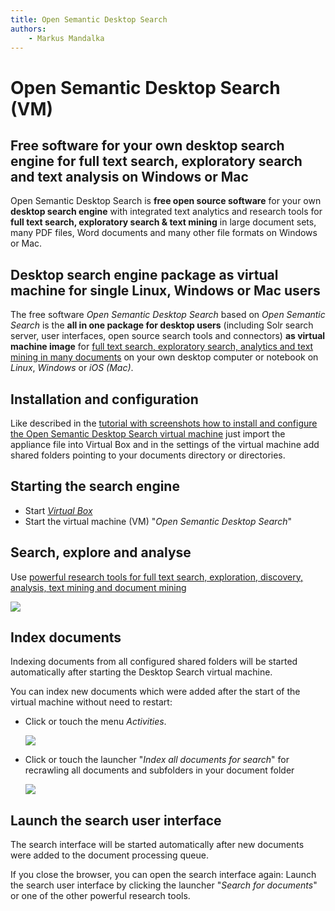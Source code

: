 ```yaml
---
title: Open Semantic Desktop Search  
authors:  
    - Markus Mandalka
---
```


# Open Semantic Desktop Search (VM)

## Free software for your own desktop search engine for full text search, exploratory search and text analysis on Windows or Mac

Open Semantic Desktop Search is **free open source software** for your own **desktop search engine** with integrated text analytics and research tools for **full text search, exploratory search & text mining** in large document sets, many PDF files, Word documents and many other file formats on Windows or Mac.


## Desktop search engine package as virtual machine for single Linux, Windows or Mac users

The free software *Open Semantic Desktop Search* based on *Open Semantic Search* is the **all in one package for desktop users** (including Solr search server, user interfaces, open source search tools and connectors) **as virtual machine image** for [full text search, exploratory search, analytics and text mining in many documents](../search) on your own desktop computer or notebook on *Linux*, *Windows* or *iOS (Mac)*.


## Installation and configuration

Like described in the [tutorial with screenshots how to install and configure the Open Semantic Desktop Search virtual machine](../admin/install/desktop_search/README.md) just import the appliance file into Virtual Box and in the settings of the virtual machine add shared folders pointing to your documents directory or directories.


## Starting the search engine

* Start [*Virtual Box*](https://www.virtualbox.org)
* Start the virtual machine (VM) "*Open Semantic Desktop Search*"


## Search, explore and analyse

Use [powerful research tools for full text search, exploration, discovery, analysis, text mining and document mining](../search/README.md)

![](../../screenshots/search.png)


## Index documents

Indexing documents from all configured shared folders will be started automatically after starting the Desktop Search virtual machine.

You can index new documents which were added after the start of the virtual machine without need to restart:

- Click or touch the menu *Activities*.

  ![](../../screenshots/vm_activities.png)

- Click or touch the launcher "*Index all documents for search*" for recrawling all documents and subfolders in your document folder

  ![](../../screenshots/vm_index_documents.png)


## Launch the search user interface

The search interface will be started automatically after new documents were added to the document processing queue.

If you close the browser, you can open the search interface again:
Launch the search user interface by clicking the launcher "*Search for documents*" or one of the other powerful research tools.
